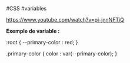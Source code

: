 #CSS #variables

https://www.youtube.com/watch?v=pi-jnnNFTiQ

**Exemple de variable :**

:root {
--primary-color : red;
}

.primary-color {
   color : var(--primary-color);
}